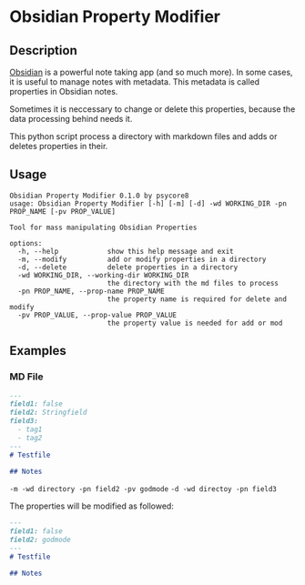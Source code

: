 
# Obsidian Property Modifier

## Description

[Obsidian](https://obsidian.md/) is a powerful note taking app (and so much more). In some cases, it is useful to manage notes with metadata. This metadata is called properties in Obsidian notes.

Sometimes it is neccessary to change or delete this properties, because the data processing behind needs it.

This python script process a directory with markdown files and adds or deletes properties in their.

## Usage

```
Obsidian Property Modifier 0.1.0 by psycore8
usage: Obsidian Property Modifier [-h] [-m] [-d] -wd WORKING_DIR -pn PROP_NAME [-pv PROP_VALUE]

Tool for mass manipulating Obsidian Properties

options:
  -h, --help            show this help message and exit
  -m, --modify          add or modify properties in a directory
  -d, --delete          delete properties in a directory
  -wd WORKING_DIR, --working-dir WORKING_DIR
                        the directory with the md files to process
  -pn PROP_NAME, --prop-name PROP_NAME
                        the property name is required for delete and modify
  -pv PROP_VALUE, --prop-value PROP_VALUE
                        the property value is needed for add or mod
```

## Examples

### MD File

```markdown
---
field1: false
field2: Stringfield
field3:
  - tag1
  - tag2
---
# Testfile

## Notes
```

`-m -wd directory -pn field2 -pv godmode`
`-d -wd directoy -pn field3`

The properties will be modified as followed:

```markdown
---
field1: false
field2: godmode
---
# Testfile

## Notes
```